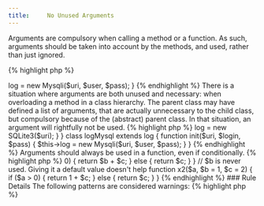 ```yaml
---
title:     No Unused Arguments
---
```


Arguments are compulsory when calling a method or a function. As such, arguments should be taken into account by the methods, and used, rather than just ignored. 

{% highlight php %}
<?php
function init($uri, $login, $pass) {
	$this->log = new Mysqli($uri, $user, $pass);
}

{% endhighlight %}


There is a situation where arguments are both unused and necessary: when overloading a method in a class hierarchy. The parent class may have defined a list of arguments, that are actually unnecessary to the child class, but compulsory because of the (abstract) parent class. In that situation, an argument will rightfully not be used. 

{% highlight php %}
<?php
abstract class log {
	abstract function init($uri, $login, $pass);
	// save to some database on $host
}

class logSqlite extends log {
	function init($uri, $login, $pass) {
		// unused arguments linked to abstraction
		$this->log = new SQLite3($uri);	}
}

class logMysql extends log {
	function init($uri, $login, $pass) {
		$this->log = new Mysqli($uri, $user, $pass);	}
}

{% endhighlight %}


Arguments should always be used in a function, even if conditionally.

{% highlight php %}
<?php
// all arguments are used, even if conditionally
function x($a, $b, $c) {
	if ($a > 0) {
		return $b + $c;
	} else {
		return $c;
	}
}

// $b is never used. Giving it a default value doesn't help
function x2($a, $b = 1, $c = 2) {
	if ($a > 0) {
		return 1 + $c;
	} else {
		return $c;
	}
}

{% endhighlight %}


### Rule Details

The following patterns are considered warnings:

{% highlight php %}
<?php
function x ($foo) {
    return 5;
}

{% endhighlight %}{: .warning }


### When Not To Use This Rule

If you don't want to be notified about unused variables or function arguments, you can safely turn this rule off.


### Further Reading


#### Related rules

* [All Unique Arguments]
* [Default Argument At The End]
* [No Extra Argument]
* [No Missing Argument]



[All Unique Arguments]: {{ "/php-manual/all-unique-arguments/" | prepend: site.clearphp.url }}
[Default Argument At The End]: {{ "/php-manual/argument-with-default-at-the-end/" | prepend: site.clearphp.url }}
[No Extra Argument]: {{ "/good-practices/no-extra-argument/" | prepend: site.clearphp.url }}
[No Missing Argument]: {{ "/good-practices/no-missing-argument/" | prepend: site.clearphp.url }}
